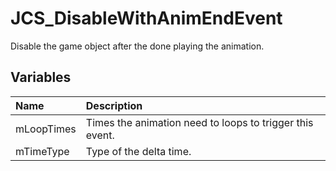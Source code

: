 # JCS_DisableWithAnimEndEvent

Disable the game object after the done playing the animation.

## Variables

| Name           | Description                                              |
|:---------------|:---------------------------------------------------------|
| mLoopTimes     | Times the animation need to loops to trigger this event. |
| mTimeType      | Type of the delta time.                                  |
